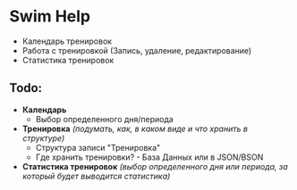 # Swim Help

- Календарь тренировок
- Работа с тренировкой (Запись, удаление, редактирование)
- Статистика тренировок

## Todo:

- **Календарь**
  - Выбор определенного дня/периода
- **Тренировка** *(подумать, как, в каком виде и что хранить в структуре)*
  - Структура записи "Тренировка"
  - Где хранить тренировки? - База Данных или в JSON/BSON
- **Статистика тренировок** *(выбор определенного дня или периода, за который будет выводится статистика)*
